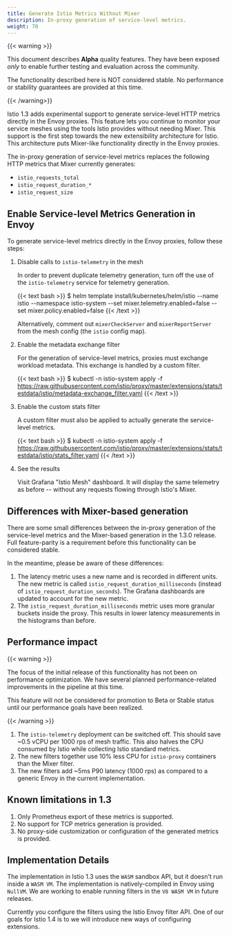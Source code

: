 ```yaml
---
title: Generate Istio Metrics Without Mixer
description: In-proxy generation of service-level metrics.
weight: 70
---
```


{{< warning >}}

This document describes **Alpha** quality features. They have been exposed *only* to enable further testing
and evaluation across the community.

The functionality described here is NOT considered stable. No performance or stability guarantees are provided
at this time.

{{< /warning>}}

Istio 1.3 adds experimental support to generate service-level HTTP metrics
directly in the Envoy proxies. This feature lets you continue to monitor your service meshes using the tools Istio provides
without needing Mixer. This support is the first step towards the new
extensibility architecture for Istio. This architecture puts Mixer-like functionality directly in the Envoy proxies.

The in-proxy generation of service-level metrics replaces the following HTTP metrics that Mixer currently
generates:

- `istio_requests_total`
- `istio_request_duration_*`
- `istio_request_size`

## Enable Service-level Metrics Generation in Envoy

To generate service-level metrics directly in the Envoy proxies, follow these steps:

1. Disable calls to `istio-telemetry` in the mesh

    In order to prevent duplicate telemetry generation, turn off the use of the `istio-telemetry` service
    for telemetry generation.

    {{< text bash >}}
    $ helm template install/kubernetes/helm/istio --name istio --namespace istio-system --set mixer.telemetry.enabled=false --set mixer.policy.enabled=false
    {{< /text >}}

    Alternatively, comment out `mixerCheckServer` and `mixerReportServer` from the mesh config
    (the `istio` config map).

1. Enable the metadata exchange filter

    For the generation of service-level metrics, proxies must exchange workload metadata. This exchange
    is handled by a custom filter.

    {{< text bash >}}
    $ kubectl -n istio-system apply -f https://raw.githubusercontent.com/istio/proxy/master/extensions/stats/testdata/istio/metadata-exchange_filter.yaml
    {{< /text >}}

1. Enable the custom stats filter

    A custom filter must also be applied to actually generate the service-level metrics.

    {{< text bash >}}
    $ kubectl -n istio-system apply -f https://raw.githubusercontent.com/istio/proxy/master/extensions/stats/testdata/istio/stats_filter.yaml
    {{< /text >}}

1. See the results

    Visit Grafana "Istio Mesh" dashboard. It will display the same telemetry as before -- without
    any requests flowing through Istio's Mixer.

## Differences with Mixer-based generation

There are some small differences between the in-proxy generation of the service-level metrics and
the Mixer-based generation in the 1.3.0 release. Full feature-parity is a requirement before this
functionality can be considered stable.

In the meantime, please be aware of these differences:

1. The latency metric uses a new name and is recorded in different units. The new metric is called
   `istio_request_duration_milliseconds` (instead of `istio_request_duration_seconds`). The Grafana
   dashboards are updated to account for the new metric.
1. The `istio_request_duration_milliseconds` metric uses more granular buckets inside the proxy.
   This results in lower latency measurements in the histograms than before.

## Performance impact

{{< warning >}}

The focus of the initial release of this functionality has not been on performance optimization.
We have several planned performance-related improvements in the pipeline at this time.

This feature will not be considered for promotion to Beta or Stable status until our performance
goals have been realized.

{{< /warning >}}

1. The `istio-telemetry` deployment can be switched off. This should save ~0.5 vCPU per 1000 rps
   of mesh traffic. This also halves the CPU consumed by Istio while collecting Istio standard
   metrics.
1. The new filters together use 10% less CPU for `istio-proxy` containers than the Mixer filter.
1. The new filters add ~5ms P90 latency (1000 rps) as compared to a generic Envoy in the current
   implementation.

## Known limitations in 1.3

1. Only Prometheus export of these metrics is supported.
1. No support for TCP metrics generation is provided.
1. No proxy-side customization or configuration of the generated metrics is provided.

## Implementation Details

The implementation in Istio 1.3 uses the `WASM` sandbox API, but it doesn't run inside a `WASM VM`.
The implementation is natively-compiled in Envoy using `NullVM`. We are working to enable running
filters in the `V8 WASM VM` in future releases.

Currently you configure the filters using the Istio Envoy filter API. One of our goals for Istio 1.4 is to
we will introduce new ways of configuring extensions.
